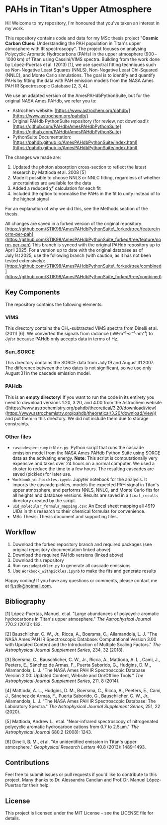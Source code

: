 # PAHs in Titan's Upper Atmosphere

Hi! Welcome to my repository, I'm honoured that you've taken an interest in my work.

This repository contains code and data for my MSc thesis project "**Cosmic Carbon Clues:** Understanding the PAH population in Titan's upper atmosphere with IR spectroscopy". The project focuses on analysing Polycyclic Aromatic Hydrocarbons (PAHs) in the upper atmosphere (900 – 1000 km) of Titan using Cassini/VIMS spectra. Building from the work done by López-Puertas et al. (2013) \[1], we use spectral fitting techniques such as Non-Negative Least Squares (NNLS), Non-Negative Least Chi-Squared (NNLC), and Monte Carlo simulations. The goal is to identify and quantify PAHs by fitting the data with PAH emission models from the NASA Ames PAH IR Spectroscopic Database \[2, 3, 4].

We use an adapted version of the AmesPAHdbPythonSuite, but for the original NASA Ames PAHdb, we refer you to:

* Astrochem website: [https://www.astrochem.org/pahdb/](https://www.astrochem.org/pahdb/)
* Original PAHdb PythonSuite repository (for review, not download!): [https://github.com/PAHdb/AmesPAHdbPythonSuite](https://github.com/PAHdb/AmesPAHdbPythonSuite)
* PythonSuite Documentation: [https://pahdb.github.io/AmesPAHdbPythonSuite/index.html](https://pahdb.github.io/AmesPAHdbPythonSuite/index.html)

The changes we made are:

1. Updated the photon absorption cross-section to reflect the latest research by Mattioda et al. 2008 \[5]
2. Made it possible to choose NNLS or NNLC fitting, regardless of whether uncertainties are available for the data
3. Added a reduced χ² calculation for each fit
4. Included the option to normalise the PAHs in the fit to unity instead of to the highest signal

For an explanation of why we did this, see the Methods section of the thesis.

All changes are saved in a forked version of the original repository:
[https://github.com/STIK98/AmesPAHdbPythonSuite\_forked/tree/feature/norm-per-pah](https://github.com/STIK98/AmesPAHdbPythonSuite_forked/tree/feature/norm-per-pah)
This branch is synced with the original PAHdb repository up to April 2025.
For a version up to date with the original database as of July 1st 2025, use the following branch (with caution, as it has not been tested extensively):
[https://github.com/STIK98/AmesPAHdbPythonSuite\_forked/tree/combined](https://github.com/STIK98/AmesPAHdbPythonSuite_forked/tree/combined)

## Key Components

The repository contains the following elements:

### VIMS

This directory contains the CH₄-subtracted VIMS spectra from Dinelli et al. (2011) \[6].
We converted the signals from radiance (nW·m⁻²·sr⁻¹·nm⁻¹) to Jy/sr because PAHdb only accepts data in terms of Hz.

### Sun\_SORCE

This directory contains the SORCE data from July 19 and August 31 2007.
The difference between the two dates is not significant, so we use only August 31 in the cascade emission model.

### PAHdb

This is an **empty directory!** If you want to run the code in its entirety you need to download versions 1.20, 3.20, and 4.00 from the Astrochem website ([https://www.astrochemistry.org/pahdb/theoretical/3.20/download/view](https://www.astrochemistry.org/pahdb/theoretical/3.20/download/view)) and put them in this directory. We did not include them due to storage constraints.

### Other files

* `cascadespectrumpickler.py`: Python script that runs the cascade emission model from the NASA Ames PAHdb Python Suite using SORCE data as the activating energy.
  **Note:** This script is computationally very expensive and takes over 24 hours on a normal computer. We used a cluster to reduce the time to a few hours. The resulting cascades are saved (pickled) for later use.
* `Workbook_withpickles.ipynb`: Jupyter notebook for the analysis. It imports the cascade pickles, models the expected PAH signal in Titan's upper atmosphere, and performs NNLS, NNLC, and Monte Carlo fits for all heights and database versions. Results are saved in a `final_results` directory created by the script.
* `uid_molecular_formula_mapping.csv`: An Excel sheet mapping all 4919 UIDs in this research to their chemical formulas for convenience.
* MSc Thesis: Thesis document and supporting files.

## Workflow

1. Download the forked repository branch and required packages (see original repository documentation linked above)
2. Download the required PAHdb versions (linked above)
3. Download this repository
4. Run `cascadepickler.py` to generate all cascade emissions
5. Use `Workbook_withpickles.ipynb` to make the fits and generate results

Happy coding! If you have any questions or comments, please contact me at [fj.stik@hotmail.com](mailto:fj.stik@hotmail.com).

## Bibliography

[1] López-Puertas, Manuel, et al. "Large abundances of polycyclic aromatic hydrocarbons in Titan's upper atmosphere." *The Astrophysical Journal* 770.2 (2013): 132.  

[2] Bauschlicher, C. W., Jr., Ricca, A., Boersma, C., Allamandola, L. J. "The NASA Ames PAH IR Spectroscopic Database: Computational Version 3.00 with Updated Content and the Introduction of Multiple Scaling Factors." *The Astrophysical Journal Supplement Series*, 234, 32 (2018).  

[3] Boersma, C., Bauschlicher, C. W., Jr., Ricca, A., Mattioda, A. L., Cami, J., Peeters, E., Sánchez de Armas, F., Puerta Saborido, G., Hudgins, D. M., Allamandola, L. J. "The NASA Ames PAH IR Spectroscopic Database Version 2.00: Updated Content, Website and On/Offline Tools." *The Astrophysical Journal Supplement Series*, 211, 8 (2014).  

[4] Mattioda, A. L., Hudgins, D. M., Boersma, C., Ricca, A., Peeters, E., Cami, J., Sánchez de Armas, F., Puerta Saborido, G., Bauschlicher, C. W., Jr., Allamandola, L. J. "The NASA Ames PAH IR Spectroscopic Database: The Laboratory Spectra." *The Astrophysical Journal Supplement Series*, 251, 22 (2020).  

[5] Mattioda, Andrew L., et al. "Near-infrared spectroscopy of nitrogenated polycyclic aromatic hydrocarbon cations from 0.7 to 2.5 μm." *The Astrophysical Journal* 680.2 (2008): 1243.  

[6] Dinelli, B. M., et al. "An unidentified emission in Titan's upper atmosphere." *Geophysical Research Letters* 40.8 (2013): 1489–1493.  


## Contributions
Feel free to submit issues or pull requests if you'd like to contribute to this project. Many thanks to Dr. Alessandra Candian and Prof. Dr. Manuel López-Puertas for their help.

## License
This project is licensed under the MIT License – see the LICENSE file for details.
